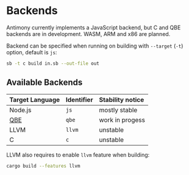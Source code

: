 # Backends

Antimony currently implements a JavaScript backend, but C and QBE backends are in development. WASM, ARM and x86 are planned.

Backend can be specified when running on building with `--target` (`-t`) option, default is `js`:

```sh
sb -t c build in.sb --out-file out
```

## Available Backends

| Target Language | Identifier     | Stability notice |
| :-------------- | :------------- | :--------------- |
| Node.js         | `js`           | mostly stable    |
| [QBE]           | `qbe`          | work in progess  |
| LLVM            | `llvm`         | unstable         |
| C               | `c`            | unstable         |

[QBE]: https://c9x.me/compile

LLVM also requires to enable `llvm` feature when building:

```sh
cargo build --features llvm
```
